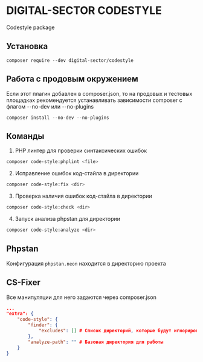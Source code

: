 # DIGITAL-SECTOR CODESTYLE

Codestyle package
## Установка
`composer require --dev digital-sector/codestyle`

## Работа с продовым окружением

Если этот плагин добавлен в composer.json, то на продовых 
и тестовых площадках рекомендуется устанавливать зависимости composer с флагом --no-dev или --no-plugins

`composer install --no-dev --no-plugins`

## Команды
1) PHP линтер для проверки синтаксических ошибок
```bash
composer code-style:phplint <file>
```
2) Исправление ошибок код-стайла в директории
```bash
composer code-style:fix <dir>
```
3) Проверка наличия ошибок  код-стайла в директории
```bash
composer code-style:check <dir>
```
4) Запуск aнализа phpstan для директории
```bash
composer code-style:analyze <dir>
```

## Phpstan

Конфигурация `phpstan.neon` находится в директорию проекта

## CS-Fixer

Все манипуляции для него задаются через composer.json

```json
...
"extra": {
	"code-style": {
		"finder": {
			"excludes": [] # Список директорий, которые будут игнорироваться
		},
		"analyze-path": "" # Базовая директория для работы
	}
}
```
